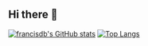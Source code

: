 ## Hi there 👋

[![francisdb's GitHub stats](https://github-readme-stats.vercel.app/api?username=francisdb&show=reviews,discussions_started,discussions_answered,prs_merged,prs_merged_percentage)](https://github.com/anuraghazra/github-readme-stats) [![Top Langs](https://github-readme-stats.vercel.app/api/top-langs/?username=francisdb&hide=vbscript,html,java&langs_count=6)](https://github.com/anuraghazra/github-readme-stats)



<!--
**francisdb/francisdb** is a ✨ _special_ ✨ repository because its `README.md` (this file) appears on your GitHub profile.

Here are some ideas to get you started:

- 🔭 I’m currently working on ...
- 🌱 I’m currently learning ...
- 👯 I’m looking to collaborate on ...
- 🤔 I’m looking for help with ...
- 💬 Ask me about ...
- 📫 How to reach me: ...
- 😄 Pronouns: ...
- ⚡ Fun fact: ...
-->
